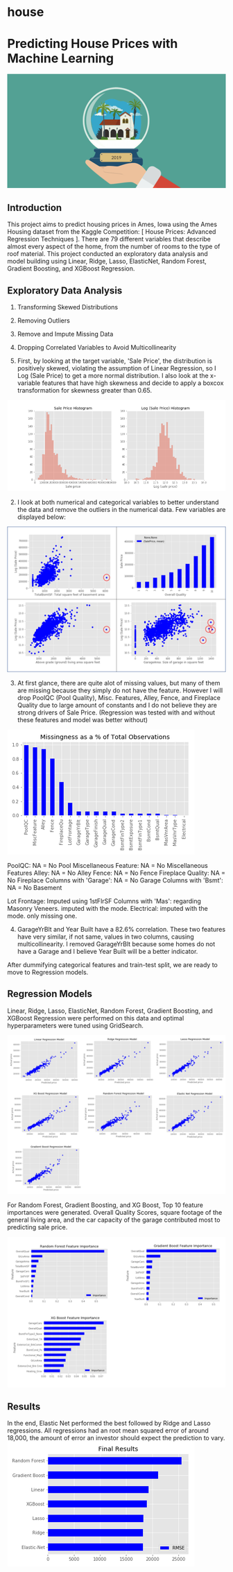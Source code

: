 # house
# Predicting House Prices with Machine Learning
![House Price Prediction](housepred.png)

## Introduction
This project aims to predict  housing prices in Ames, Iowa using the Ames Housing dataset from the Kaggle Competition: [ House Prices: Advanced Regression Techniques ]. There are 79 different variables that describe almost every aspect of the home, from the number of rooms to the type of roof material. This project conducted an exploratory data analysis and model building using Linear, Ridge, Lasso, ElasticNet, Random Forest, Gradient Boosting, and XGBoost Regression.

## Exploratory Data Analysis
1. Transforming Skewed Distributions
2. Removing Outliers 
3. Remove and Impute Missing Data 
4. Dropping Correlated Variables to Avoid Multicollinearity

1. First, by looking at the target variable, 'Sale Price', the distribution is positively skewed, violating the assumption of Linear Regression, so I Log (Sale Price) to get a more normal distribution. I also look at the x-variable features that have high skewness and decide to apply a boxcox transformation for skewness greater than 0.65.

![Log (Sale Price)](logsaleprice.png)

2. I look at both numerical and categorical variables to better understand the data and remove the outliers in the numerical data. Few variables are displayed below:

![EDA group](edagroup.png)

3. At first glance, there are quite alot of missing values, but many of them are missing because they simply do not have the feature. However I will drop PoolQC (Pool Quality), Misc. Features, Alley, Fence, and Fireplace Quality due to large amount of constants and I do not believe they are strong drivers of Sale Price. (Regression was tested with and without these features and model was better without)

![missing values](missing.png)

PoolQC: NA = No Pool
Miscellaneous Feature: NA = No Miscellaneous Features
Alley: NA = No Alley
Fence: NA = No Fence
Fireplace Quality: NA = No Fireplace
Columns with 'Garage': NA = No Garage
Columns with 'Bsmt': NA = No Basement 

Lot Frontage: Imputed using 1stFlrSF
Columns with 'Mas': regarding Masonry Veneers. imputed with the mode. 
Electrical: imputed with the mode. only missing one. 

4. GarageYrBlt and Year Built have a 82.6% correlation. These two features have very similar, if not same, values in two columns, causing multicollinearity. I removed GarageYrBlt because some homes do not have a Garage and I believe Year Built will be a better indicator. 

After dummifying categorical features and train-test split, we are ready to move to Regression models.

## Regression Models
Linear, Ridge, Lasso, ElasticNet, Random Forest, Gradient Boosting, and XGBoost Regression were performed on this data and optimal hyperparameters were tuned using GridSearch. 

![regression](regressiongroup.png)

For Random Forest, Gradient Boosting, and XG Boost, Top 10 feature importances were generated. Overall Quality Scores, square footage of the general living area, and the car capacity of the garage contributed most to predicting sale price. 

![feature](featuregroup.png)

## Results
In the end, Elastic Net performed the best followed by Ridge and Lasso regressions. All regressions had an root mean squared error of around 18,000, the amount of error an investor should expect the prediction to vary. 
![results](results.png)

